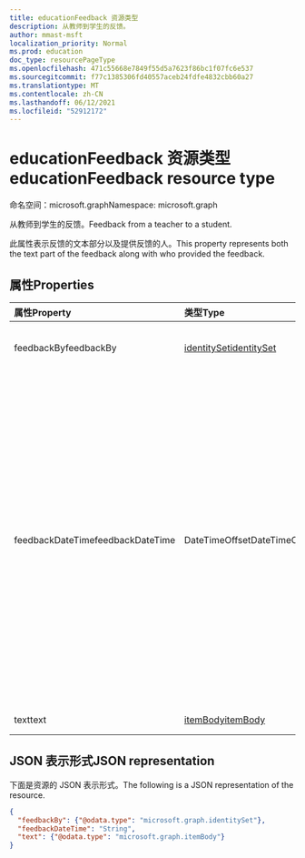 ```yaml
---
title: educationFeedback 资源类型
description: 从教师到学生的反馈。
author: mmast-msft
localization_priority: Normal
ms.prod: education
doc_type: resourcePageType
ms.openlocfilehash: 471c55668e7849f55d5a7623f86bc1f07fc6e537
ms.sourcegitcommit: f77c1385306fd40557aceb24fdfe4832cbb60a27
ms.translationtype: MT
ms.contentlocale: zh-CN
ms.lasthandoff: 06/12/2021
ms.locfileid: "52912172"
---
```

# <a name="educationfeedback-resource-type"></a><span data-ttu-id="97ab4-103">educationFeedback 资源类型</span><span class="sxs-lookup"><span data-stu-id="97ab4-103">educationFeedback resource type</span></span>

<span data-ttu-id="97ab4-104">命名空间：microsoft.graph</span><span class="sxs-lookup"><span data-stu-id="97ab4-104">Namespace: microsoft.graph</span></span>

<span data-ttu-id="97ab4-105">从教师到学生的反馈。</span><span class="sxs-lookup"><span data-stu-id="97ab4-105">Feedback from a teacher to a student.</span></span> 

<span data-ttu-id="97ab4-106">此属性表示反馈的文本部分以及提供反馈的人。</span><span class="sxs-lookup"><span data-stu-id="97ab4-106">This property represents both the text part of the feedback along with who provided the feedback.</span></span>


## <a name="properties"></a><span data-ttu-id="97ab4-107">属性</span><span class="sxs-lookup"><span data-stu-id="97ab4-107">Properties</span></span>
| <span data-ttu-id="97ab4-108">属性</span><span class="sxs-lookup"><span data-stu-id="97ab4-108">Property</span></span>     | <span data-ttu-id="97ab4-109">类型</span><span class="sxs-lookup"><span data-stu-id="97ab4-109">Type</span></span>   |<span data-ttu-id="97ab4-110">说明</span><span class="sxs-lookup"><span data-stu-id="97ab4-110">Description</span></span>|
|:---------------|:--------|:----------|
|<span data-ttu-id="97ab4-111">feedbackBy</span><span class="sxs-lookup"><span data-stu-id="97ab4-111">feedbackBy</span></span>|[<span data-ttu-id="97ab4-112">identitySet</span><span class="sxs-lookup"><span data-stu-id="97ab4-112">identitySet</span></span>](identityset.md)|<span data-ttu-id="97ab4-113">创建反馈的用户。</span><span class="sxs-lookup"><span data-stu-id="97ab4-113">User who created the feedback.</span></span>|
|<span data-ttu-id="97ab4-114">feedbackDateTime</span><span class="sxs-lookup"><span data-stu-id="97ab4-114">feedbackDateTime</span></span>|<span data-ttu-id="97ab4-115">DateTimeOffset</span><span class="sxs-lookup"><span data-stu-id="97ab4-115">DateTimeOffset</span></span>|<span data-ttu-id="97ab4-116">提供反馈的时间。</span><span class="sxs-lookup"><span data-stu-id="97ab4-116">Moment in time when the feedback was given.</span></span> <span data-ttu-id="97ab4-117">时间戳类型表示采用 ISO 8601 格式的日期和时间信息，始终采用 UTC 时区。</span><span class="sxs-lookup"><span data-stu-id="97ab4-117">The Timestamp type represents date and time information using ISO 8601 format and is always in UTC time.</span></span> <span data-ttu-id="97ab4-118">例如，2014 年 1 月 1 日午夜 UTC 为 `2014-01-01T00:00:00Z`</span><span class="sxs-lookup"><span data-stu-id="97ab4-118">For example, midnight UTC on Jan 1, 2014 is `2014-01-01T00:00:00Z`</span></span>|
|<span data-ttu-id="97ab4-119">text</span><span class="sxs-lookup"><span data-stu-id="97ab4-119">text</span></span>|[<span data-ttu-id="97ab4-120">itemBody</span><span class="sxs-lookup"><span data-stu-id="97ab4-120">itemBody</span></span>](itembody.md)|<span data-ttu-id="97ab4-121">反馈。</span><span class="sxs-lookup"><span data-stu-id="97ab4-121">Feedback.</span></span>|

## <a name="json-representation"></a><span data-ttu-id="97ab4-122">JSON 表示形式</span><span class="sxs-lookup"><span data-stu-id="97ab4-122">JSON representation</span></span>

<span data-ttu-id="97ab4-123">下面是资源的 JSON 表示形式。</span><span class="sxs-lookup"><span data-stu-id="97ab4-123">The following is a JSON representation of the resource.</span></span>

<!-- {
  "blockType": "resource",
  "optionalProperties": [

  ],
  "@odata.type": "microsoft.graph.educationFeedback"
}-->

```json
{
  "feedbackBy": {"@odata.type": "microsoft.graph.identitySet"},
  "feedbackDateTime": "String",
  "text": {"@odata.type": "microsoft.graph.itemBody"}
}

```

<!-- uuid: 8fcb5dbc-d5aa-4681-8e31-b001d5168d79
2015-10-25 14:57:30 UTC -->
<!--
{
  "type": "#page.annotation",
  "description": "educationFeedback resource",
  "keywords": "",
  "section": "documentation",
  "tocPath": "",
  "suppressions": []
}
-->


